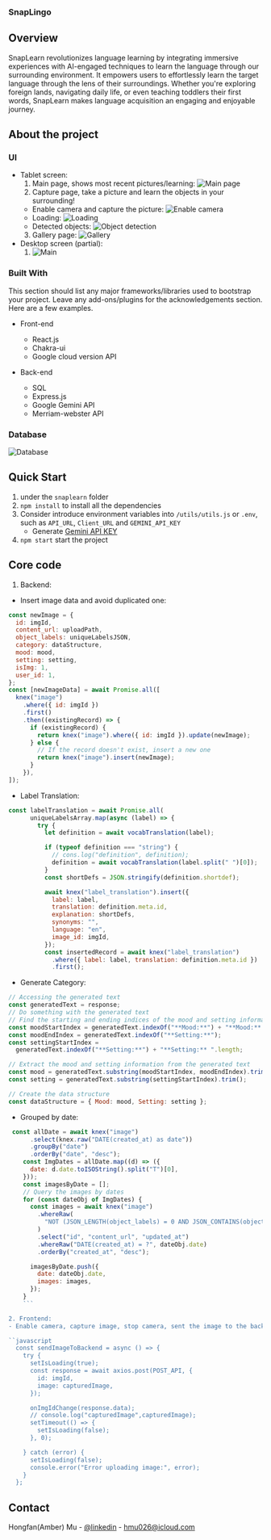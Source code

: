 ### SnapLingo

<!-- ABOUT THE PROJECT -->

## Overview

SnapLearn revolutionizes language learning by integrating immersive experiences with AI-engaged techniques to learn the language through our surrounding environment. It empowers users to effortlessly learn the target language through the lens of their surroundings. Whether you're exploring foreign lands, navigating daily life, or even teaching toddlers their first words, SnapLearn makes language acquisition an engaging and enjoyable journey.

## About the project

### UI

- Tablet screen:
  1. Main page, shows most recent pictures/learning:
     ![Main page](images/FireShot/pics.png)
  2. Capture page, take a picture and learn the objects in your surrounding!
  - Enable camera and capture the picture:
    ![Enable camera](images/FireShot/capture_page.png)
  - Loading:
    ![Loading](images/FireShot/loading.png)
  - Detected objects:
    ![Object detection](images/FireShot/object_analysis.png)
  3. Gallery page:
     ![Gallery](images/FireShot/gallery.png)
- Desktop screen (partial):
  1. ![Main](images/FireShot/desktop.png)

### Built With

This section should list any major frameworks/libraries used to bootstrap your project. Leave any add-ons/plugins for the acknowledgements section. Here are a few examples.

- Front-end

  - React.js
  - Chakra-ui
  - Google cloud version API

- Back-end
  - SQL
  - Express.js
  - Google Gemini API
  - Merriam-webster API

### Database

![Database](images/database.png)

## Quick Start

1. under the `snaplearn` folder
2. `npm install` to install all the dependencies
3. Consider introduce environment variables into `/utils/utils.js` or `.env`, such as `API_URL`, `Client_URL` and `GEMINI_API_KEY`
   - Generate [Gemini API KEY](https://aistudio.google.com/app/prompts/new_chat)
4. `npm start` start the project

## Core code

1. Backend:

- Insert image data and avoid duplicated one:

```js
const newImage = {
  id: imgId,
  content_url: uploadPath,
  object_labels: uniqueLabelsJSON,
  category: dataStructure,
  mood: mood,
  setting: setting,
  isImg: 1,
  user_id: 1,
};
const [newImageData] = await Promise.all([
  knex("image")
    .where({ id: imgId })
    .first()
    .then((existingRecord) => {
      if (existingRecord) {
        return knex("image").where({ id: imgId }).update(newImage);
      } else {
        // If the record doesn't exist, insert a new one
        return knex("image").insert(newImage);
      }
    }),
]);
```

- Label Translation:

```js
const labelTranslation = await Promise.all(
      uniqueLabelsArray.map(async (label) => {
        try {
          let definition = await vocabTranslation(label);

          if (typeof definition === "string") {
            // cons.log("definition", definition);
            definition = await vocabTranslation(label.split(" ")[0]);
          }
          const shortDefs = JSON.stringify(definition.shortdef);

          await knex("label_translation").insert({
            label: label,
            translation: definition.meta.id,
            explanation: shortDefs,
            synonyms: "",
            language: "en",
            image_id: imgId,
          });
          const insertedRecord = await knex("label_translation")
            .where({ label: label, translation: definition.meta.id })
            .first();

```

- Generate Category:

```js
// Accessing the generated text
const generatedText = response;
// Do something with the generated text
// Find the starting and ending indices of the mood and setting information
const moodStartIndex = generatedText.indexOf("**Mood:**") + "**Mood:** ".length;
const moodEndIndex = generatedText.indexOf("**Setting:**");
const settingStartIndex =
  generatedText.indexOf("**Setting:**") + "**Setting:** ".length;

// Extract the mood and setting information from the generated text
const mood = generatedText.substring(moodStartIndex, moodEndIndex).trim();
const setting = generatedText.substring(settingStartIndex).trim();

// Create the data structure
const dataStructure = { Mood: mood, Setting: setting };
```

- Grouped by date:

```js
 const allDate = await knex("image")
      .select(knex.raw("DATE(created_at) as date"))
      .groupBy("date")
      .orderBy("date", "desc");
    const ImgDates = allDate.map((d) => ({
      date: d.date.toISOString().split("T")[0],
    }));
    const imagesByDate = [];
    // Query the images by dates
    for (const dateObj of ImgDates) {
      const images = await knex("image")
        .whereRaw(
          "NOT (JSON_LENGTH(object_labels) = 0 AND JSON_CONTAINS(object_labels, '[]'))"
        )
        .select("id", "content_url", "updated_at")
        .whereRaw("DATE(created_at) = ?", dateObj.date)
        .orderBy("created_at", "desc");

      imagesByDate.push({
        date: dateObj.date,
        images: images,
      });
    }
    ```

2. Frontend:
- Enable camera, capture image, stop camera, sent the image to the backedn:

``javascript
  const sendImageToBackend = async () => {
    try {
      setIsLoading(true);
      const response = await axios.post(POST_API, {
        id: imgId,
        image: capturedImage,
      });

      onImgIdChange(response.data);
      // console.log("capturedImage",capturedImage);
      setTimeout(() => {
        setIsLoading(false);
      }, 0);

    } catch (error) {
      setIsLoading(false);
      console.error("Error uploading image:", error);
    }
  };
```


<!-- CONTACT -->

## Contact

Hongfan(Amber) Mu - [@linkedin](www.linkedin.com/in/hongfan-mu) - hmu026@icloud.com


